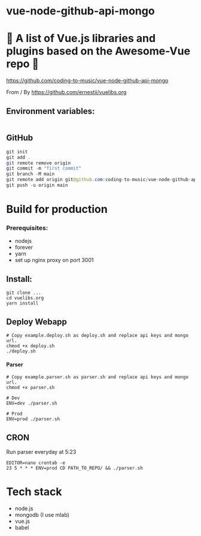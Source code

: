 # vue-node-github-api-mongo

# 🚀 A list of Vue.js libraries and plugins based on the Awesome-Vue repo 🚀

https://github.com/coding-to-music/vue-node-github-api-mongo

From / By https://github.com/ernestii/vuelibs.org

## Environment variables:

```java

```

## GitHub

```java
git init
git add .
git remote remove origin
git commit -m "first commit"
git branch -M main
git remote add origin git@github.com:coding-to-music/vue-node-github-api-mongo.git
git push -u origin main
```

# Build for production

### Prerequisites:

- nodejs
- forever
- yarn
- set up nginx proxy on port 3001

## Install:

```
git clone ...
cd vuelibs.org
yarn install
```

## Deploy Webapp

```
# Copy example.deploy.sh as deploy.sh and replace api keys and mongo url.
chmod +x deploy.sh
./deploy.sh
```

#### Parser

```
# Copy example.parser.sh as parser.sh and replace api keys and mongo url.
chmod +x parser.sh

# Dev
ENV=dev ./parser.sh

# Prod
ENV=prod ./parser.sh
```

## CRON

Run parser everyday at 5:23

```
EDITOR=nano crontab -e
23 5 * * * ENV=prod CD PATH_TO_REPO/ && ./parser.sh
```

# Tech stack

- node.js
- mongodb (I use mlab)
- vue.js
- babel
